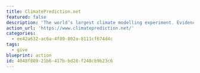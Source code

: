 ```yaml
---
title: ClimatePrediction.net
featured: false
description: 'The world’s largest climate modelling experiment. Evidence of how our climate is changing is vital to reducing greenhouse gas emissions.  Help discover how the climate could look by running software on your computer.'
action_url: 'https://www.climateprediction.net/'
categories:
  - ee42a632-ac6a-4f89-802a-8111cf674d4c
tags:
  - give
blueprint: action
id: 4048f889-21b6-417b-bd28-f248cb9b23c6
---
```


